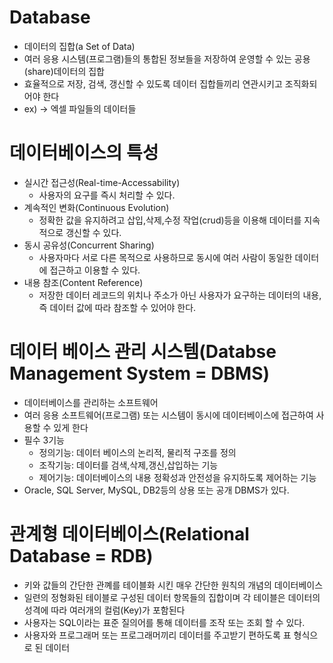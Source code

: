 # Database
- 데이터의 집합(a Set of Data)
- 여러 응용 시스템(프로그램)들의 통합된 정보들을 저장하여 운영할 수 있는 공용(share)데이터의 집합
- 효율적으로 저장, 검색, 갱신할 수 있도록 데이터 집합들끼리 연관시키고 조직화되어야 한다
- ex) -> 엑셀 파일들의 데이터들

# 데이터베이스의 특성
- 실시간 접근성(Real-time-Accessability)
  -  사용자의 요구를 즉시 처리할 수 있다.
- 계속적인 변화(Continuous Evolution)
  - 정확한 값을 유지하려고 삽입,삭제,수정 작업(crud)등을 이용해 데이터를 지속적으로 갱신할 수 있다.
- 동시 공유성(Concurrent Sharing)
  - 사용자마다 서로 다른 목적으로 사용하므로 동시에 여러 사람이 동일한 데이터에 접근하고 이용할 수 있다.
- 내용 참조(Content Reference)
  - 저장한 데이터 레코드의 위치나 주소가 아닌 사용자가 요구하는 데이터의 내용, 즉 데이터 값에 따라 참조할 수 있어야 한다.

# 데이터 베이스 관리 시스템(Databse Management System = DBMS)
- 데이터베이스를 관리하는 소프트웨어
- 여러 응용 소프트웨어(프로그램) 또는 시스템이 동시에 데이터베이스에 접근하여 사용할 수 있게 한다
- 필수 3기능
  - 정의기능: 데이터 베이스의 논리적, 물리적 구조를 정의
  - 조작기능: 데이터를 검색,삭제,갱신,삽입하는 기능
  - 제어기능: 데이터베이스의 내용 정확성과 안전성을 유지하도록 제어하는 기능
- Oracle, SQL Server, MySQL, DB2등의 상용 또는 공개 DBMS가 있다.

# 관계형 데이터베이스(Relational Database = RDB)
- 키와 값들의 간단한 관꼐를 테이블화 시킨 매우 간단한 원칙의 개념의 데이터베이스
- 일련의 정형화된 테이블로 구성된 데이터 항목들의 집합이며 각 테이블은 데이터의 성격에 따라 여러개의 컬럼(Key)가 포함된다
- 사용자는 SQL이라는 표준 질의어를 통해 데이터를 조작 또는 조회 할 수 있다.
- 사용자와 프로그래머 또는 프로그래머끼리 데이터를 주고받기 편하도록 표 형식으로 된 데이터


